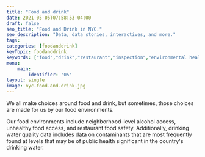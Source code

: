 ```yaml
---
title: "Food and drink"
date: 2021-05-05T07:58:53-04:00
draft: false
seo_title: "Food and Drink in NYC."
seo_description: "Data, data stories, interactives, and more."
tags: 
categories: [foodanddrink]
keyTopic: foodanddrink
keywords: ["food","drink","restaurant","inspection","environmental health","dining","alcohol","sugary drinks","soda","water"]
menu:
    main:
        identifier: '05'
layout: single
image: nyc-food-and-drink.jpg
---
```


We all make choices around food and drink, but sometimes, those choices are made for us by our food environments.

Our food environments include neighborhood-level alcohol access, unhealthy food access, and restaurant food safety. Additionally, drinking water quality data includes data on contaminants that are most frequently found at levels that may be of public health significant in the country's drinking water.

 